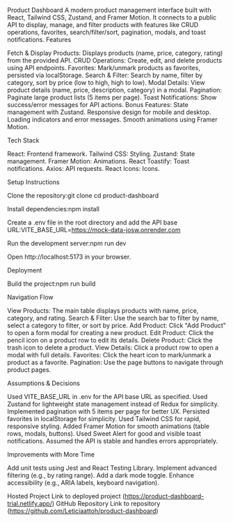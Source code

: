 Product Dashboard
A modern product management interface built with React, Tailwind CSS, Zustand, and Framer Motion. It connects to a public API to display, manage, and filter products with features like CRUD operations, favorites, search/filter/sort, pagination, modals, and toast notifications.
Features

Fetch & Display Products: Displays products (name, price, category, rating) from the provided API.
CRUD Operations: Create, edit, and delete products using API endpoints.
Favorites: Mark/unmark products as favorites, persisted via localStorage.
Search & Filter: Search by name, filter by category, sort by price (low to high, high to low).
Modal Details: View product details (name, price, description, category) in a modal.
Pagination: Paginate large product lists (5 items per page).
Toast Notifications: Show success/error messages for API actions.
Bonus Features:
State management with Zustand.
Responsive design for mobile and desktop.
Loading indicators and error messages.
Smooth animations using Framer Motion.



Tech Stack

React: Frontend framework.
Tailwind CSS: Styling.
Zustand: State management.
Framer Motion: Animations.
React Toastify: Toast notifications.
Axios: API requests.
React Icons: Icons.

Setup Instructions

Clone the repository:git clone <your-repo-url>
cd product-dashboard


Install dependencies:npm install


Create a .env file in the root directory and add the API base URL:VITE_BASE_URL=https://mock-data-josw.onrender.com


Run the development server:npm run dev


Open http://localhost:5173 in your browser.

Deployment

Build the project:npm run build




Navigation Flow

View Products: The main table displays products with name, price, category, and rating.
Search & Filter: Use the search bar to filter by name, select a category to filter, or sort by price.
Add Product: Click "Add Product" to open a form modal for creating a new product.
Edit Product: Click the pencil icon on a product row to edit its details.
Delete Product: Click the trash icon to delete a product.
View Details: Click a product row to open a modal with full details.
Favorites: Click the heart icon to mark/unmark a product as a favorite.
Pagination: Use the page buttons to navigate through product pages.

Assumptions & Decisions

Used VITE_BASE_URL in .env for the API base URL as specified.
Used Zustand for lightweight state management instead of Redux for simplicity.
Implemented pagination with 5 items per page for better UX.
Persisted favorites in localStorage for simplicity.
Used Tailwind CSS for rapid, responsive styling.
Added Framer Motion for smooth animations (table rows, modals, buttons).
Used Sweet Alert for good and visible toast notifications.
Assumed the API is stable and handles errors appropriately.

Improvements with More Time

Add unit tests using Jest and React Testing Library.
Implement advanced filtering (e.g., by rating range).
Add a dark mode toggle.
Enhance accessibility (e.g., ARIA labels, keyboard navigation).


Hosted Project
Link to deployed project (https://product-dashboard-trial.netlify.app/)
GitHub Repository
Link to repository (https://github.com/Leticiaattoh/product-dashboard)
